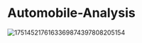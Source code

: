 # Automobile-Analysis

![1751452176163369874397808205154](https://github.com/user-attachments/assets/79af79bf-156b-44ae-a7b8-be1e02305329)
